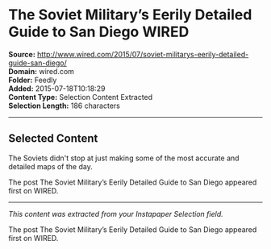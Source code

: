 # The Soviet Military’s Eerily Detailed Guide to San Diego WIRED

**Source:** http://www.wired.com/2015/07/soviet-militarys-eerily-detailed-guide-san-diego/  
**Domain:** wired.com  
**Folder:** Feedly  
**Added:** 2015-07-18T10:18:29  
**Content Type:** Selection Content Extracted  
**Selection Length:** 186 characters  


---

## Selected Content

The Soviets didn't stop at just making some of the most accurate and detailed maps of the day.

The post The Soviet Military’s Eerily Detailed Guide to San Diego appeared first on WIRED.

---

*This content was extracted from your Instapaper Selection field.*

The post The Soviet Military’s Eerily Detailed Guide to San Diego appeared first on WIRED.
